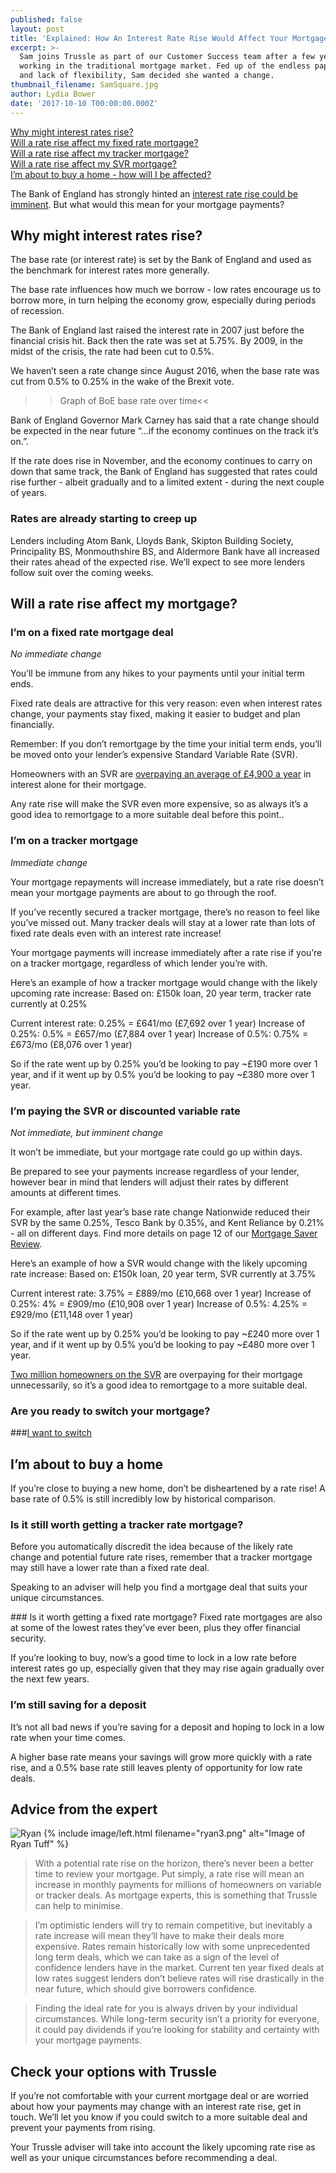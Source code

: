 ```yaml
---
published: false
layout: post
title: 'Explained: How An Interest Rate Rise Would Affect Your Mortgage Payments'
excerpt: >-
  Sam joins Trussle as part of our Customer Success team after a few years
  working in the traditional mortgage market. Fed up of the endless paperwork
  and lack of flexibility, Sam decided she wanted a change.    
thumbnail_filename: SamSquare.jpg
author: Lydia Bower
date: '2017-10-10 T00:00:00.000Z'
---
```

[Why might interest rates rise?](#why-might-interest-rates-rise)  
[Will a rate rise affect my fixed rate mortgage?](#im-on-a-fixed-rate-mortgage-deal)   
[Will a rate rise affect my tracker mortgage?](#im-on-a-tracker-mortgage)  
[Will a rate rise affect my SVR mortgage?](#im-paying-the-svr-or-discounted-variable-rate)  
[I’m about to buy a home - how will I be affected?](#im-about-to-buy-a-home)  

The Bank of England has strongly hinted an [interest rate rise could be imminent](http://www.bbc.co.uk/news/business-41439349). But what would this mean for your mortgage payments?

## Why might interest rates rise?
The base rate (or interest rate) is set by the Bank of England and used as the benchmark for interest rates more generally.

The base rate influences how much we borrow - low rates encourage us to borrow more, in turn helping the economy grow, especially during periods of recession. 

The Bank of England last raised the interest rate in 2007 just before the financial crisis hit. Back then the rate was set at 5.75%. By 2009, in the midst of the crisis, the rate had been cut to 0.5%.

We haven’t seen a rate change since August 2016, when the base rate was cut from 0.5% to 0.25% in the wake of the Brexit vote.

>>Graph of BoE base rate over time<<

Bank of England Governor Mark Carney has said that a rate change should be expected in the near future “...if the economy continues on the track it’s on.”.

If the rate does rise in November, and the economy continues to carry on down that same track, the Bank of England has suggested that rates could rise further - albeit gradually and to a limited extent - during the next couple of years. 

### Rates are already starting to creep up
Lenders including Atom Bank, Lloyds Bank, Skipton Building Society, Principality BS, Monmouthshire BS, and Aldermore Bank have all increased their rates ahead of the expected rise. We’ll expect to see more lenders follow suit over the coming weeks. 

## Will a rate rise affect my mortgage?

### I’m on a fixed rate mortgage deal
_No immediate change_

You’ll be immune from any hikes to your payments until your initial term ends.

Fixed rate deals are attractive for this very reason: even when interest rates change, your payments stay fixed, making it easier to budget and plan financially. 

Remember: If you don’t remortgage by the time your initial term ends, you’ll be moved onto your lender’s expensive Standard Variable Rate (SVR).

Homeowners with an SVR are [overpaying an average of £4,900 a year](http://www.dailymail.co.uk/money/mortgageshome/article-4569160/You-paying-5k-year-mortgage.html) in interest alone for their mortgage. 

Any rate rise will make the SVR even more expensive, so as always it’s a good idea to remortgage to a more suitable deal before this point..

### I’m on a tracker mortgage
_Immediate change_

Your mortgage repayments will increase immediately, but a rate rise doesn’t mean your mortgage payments are about to go through the roof.

If you’ve recently secured a tracker mortgage, there’s no reason to feel like you’ve missed out. Many tracker deals will stay at a lower rate than lots of fixed rate deals even with an interest rate increase! 

Your mortgage payments will increase immediately after a rate rise if you’re on a tracker mortgage, regardless of which lender you’re with. 

Here’s an example of how a tracker mortgage would change with the likely upcoming rate increase: 
Based on: £150k loan, 20 year term, tracker rate currently at 0.25%

Current interest rate: 0.25% = £641/mo (£7,692 over 1 year)
Increase of 0.25%: 0.5% = £657/mo (£7,884 over 1 year)
Increase of 0.5%: 0.75% = £673/mo (£8,076 over 1 year)

So if the rate went up by 0.25% you’d be looking to pay ~£190 more over 1 year, and if it went up by 0.5% you’d be looking to pay ~£380 more over 1 year.

### I’m paying the SVR or discounted variable rate
_Not immediate, but imminent change_

It won’t be immediate, but your mortgage rate could go up within days.

Be prepared to see your payments increase regardless of your lender, however bear in mind that lenders will adjust their rates by different amounts at different times.

For example, after last year’s base rate change Nationwide reduced their SVR by the same 0.25%, Tesco Bank by 0.35%, and Kent Reliance by 0.21% - all on different days. Find more details on page 12 of our [Mortgage Saver Review](https://trussle.com/blog/mortgage-saver-review-may-2017). 

Here’s an example of how a SVR would change with the likely upcoming rate increase:
Based on: £150k loan, 20 year term, SVR currently at 3.75%

Current interest rate: 3.75% = £889/mo (£10,668 over 1 year)
Increase of 0.25%: 4% = £909/mo (£10,908 over 1 year)
Increase of 0.5%: 4.25% = £929/mo (£11,148 over 1 year)

So if the rate went up by 0.25% you’d be looking to pay ~£240 more over 1 year, and if it went up by 0.5% you’d be looking to pay ~£480 more over 1 year.

[Two million homeowners on the SVR](http://www.cityam.com/265859/you-one-millions-brits-paying-banks-98bn-needless-mortgage) are overpaying for their mortgage unnecessarily, so it’s a good idea to remortgage to a more suitable deal.

### Are you ready to switch your mortgage?
###[I want to switch](https://apply.trussle.com/remortgage-quick-check "Are you ready to switch?")

## I’m about to buy a home
If you’re close to buying a new home, don’t be disheartened by a rate rise! A base rate of 0.5% is still incredibly low by historical comparison.

### Is it still worth getting a tracker rate mortgage?
Before you automatically discredit the idea because of the likely rate change and potential future rate rises, remember that a tracker mortgage may still have a lower rate than a fixed rate deal.

Speaking to an adviser will help you find a mortgage deal that suits your unique circumstances. 

### Is it worth getting a fixed rate mortgage?
Fixed rate mortgages are also at some of the lowest rates they’ve ever been, plus they offer financial security.

If you’re looking to buy, now’s a good time to lock in a low rate before interest rates go up, especially given that they may rise again gradually over the next few years. 

### I’m still saving for a deposit
It’s not all bad news if you’re saving for a deposit and hoping to lock in a low rate when your time comes.

A higher base rate means your savings will grow more quickly with a rate rise, and a 0.5% base rate still leaves plenty of opportunity for low rate deals. 

## Advice from the expert
![Ryan]({{site.baseurl}}/images/post_images/ryan3.png)
{% include image/left.html filename="ryan3.png" alt="Image of Ryan Tuff" %}

> With a potential rate rise on the horizon, there’s never been a better time to review your mortgage. Put simply, a rate rise will mean an increase in monthly payments for millions of homeowners on variable or tracker deals. As mortgage experts, this is something that Trussle can help to minimise.

> I’m optimistic lenders will try to remain competitive, but inevitably a rate increase will mean they’ll have to make their deals more expensive. Rates remain historically low with some unprecedented long term deals, which we can take as a sign of the level of confidence lenders have in the market. Current ten year fixed deals at low rates suggest lenders don’t believe rates will rise drastically in the near future, which should give borrowers confidence.

> Finding the ideal rate for you is always driven by your individual circumstances. While long-term security isn’t a priority for everyone, it could pay dividends if you’re looking for stability and certainty with your mortgage payments.

## Check your options with Trussle
If you’re not comfortable with your current mortgage deal or are worried about how your payments may change with an interest rate rise, get in touch. We’ll let you know if you could switch to a more suitable deal and prevent your payments from rising. 

Your Trussle adviser will take into account the likely upcoming rate rise as well as your unique circumstances before recommending a deal. 

